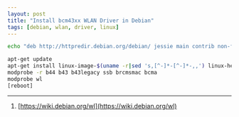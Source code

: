 ```yaml
---
layout: post
title: "Install bcm43xx WLAN Driver in Debian"
tags: [debian, wlan, driver, linux]
---
```


```bash
echo "deb http://httpredir.debian.org/debian/ jessie main contrib non-free" >> /etc/apt/sources.list

apt-get update
apt-get install linux-image-$(uname -r|sed 's,[^-]*-[^-]*-,,') linux-headers-$(uname -r|sed 's,[^-]*-[^-]*-,,') broadcom-sta-dkms
modprobe -r b44 b43 b43legacy ssb brcmsmac bcma
modprobe wl
[reboot]
```

---
1. [https://wiki.debian.org/wl](https://wiki.debian.org/wl)
